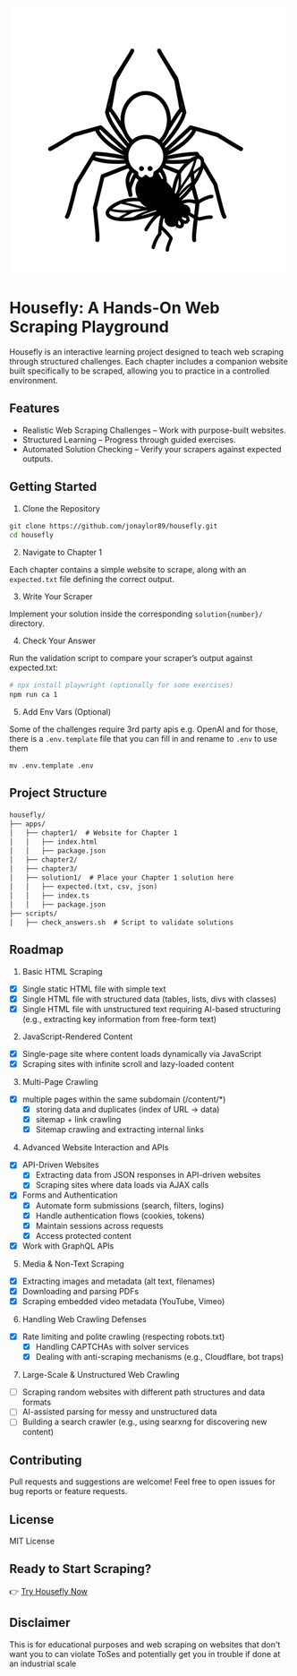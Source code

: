 
![Housefly Logo](/apps/tutorial/public/housefly-logo.png)

# Housefly: A Hands-On Web Scraping Playground

Housefly is an interactive learning project designed to teach web scraping through structured challenges. Each chapter includes a companion website built specifically to be scraped, allowing you to practice in a controlled environment.

## Features

* Realistic Web Scraping Challenges – Work with purpose-built websites.
* Structured Learning – Progress through guided exercises.
* Automated Solution Checking – Verify your scrapers against expected outputs.

## Getting Started

1. Clone the Repository

```sh
git clone https://github.com/jonaylor89/housefly.git
cd housefly
```

2. Navigate to Chapter 1

Each chapter contains a simple website to scrape, along with an `expected.txt` file defining the correct output.

3. Write Your Scraper

Implement your solution inside the corresponding `solution{number}/` directory.

4. Check Your Answer

Run the validation script to compare your scraper’s output against expected.txt:

```sh
# npx install playwright (optionally for some exercises)
npm run ca 1
```

5. Add Env Vars (Optional)

Some of the challenges require 3rd party apis e.g. OpenAI and for those, there is a `.env.template` file that you can fill in and rename to `.env` to use them

```
mv .env.template .env
```

## Project Structure

```
housefly/
├── apps/
│   ├── chapter1/  # Website for Chapter 1
│   │   ├── index.html
│   │   ├── package.json
│   ├── chapter2/
│   ├── chapter3/
│   ├── solution1/  # Place your Chapter 1 solution here
│   │   ├── expected.(txt, csv, json)
│   │   ├── index.ts
│   │   ├── package.json
├── scripts/
│   ├── check_answers.sh  # Script to validate solutions
```

## Roadmap

1. Basic HTML Scraping
- [x] Single static HTML file with simple text
- [x] Single HTML file with structured data (tables, lists, divs with classes)
- [x] Single HTML file with unstructured text requiring AI-based structuring (e.g., extracting key information from free-form text)

2. JavaScript-Rendered Content
- [x] Single-page site where content loads dynamically via JavaScript
- [x] Scraping sites with infinite scroll and lazy-loaded content

3. Multi-Page Crawling
- [x] multiple pages within the same subdomain (/content/*)
    - [x] storing data and duplicates (index of URL -> data)
    - [x] sitemap + link crawling
    - [x] Sitemap crawling and extracting internal links

4. Advanced Website Interaction and APIs
- [x] API-Driven Websites
  - [x] Extracting data from JSON responses in API-driven websites
  - [x] Scraping sites where data loads via AJAX calls
- [x] Forms and Authentication
  - [x] Automate form submissions (search, filters, logins)
  - [x] Handle authentication flows (cookies, tokens)
  - [x] Maintain sessions across requests
  - [x] Access protected content
- [x] Work with GraphQL APIs

5. Media & Non-Text Scraping
- [x] Extracting images and metadata (alt text, filenames)
- [x] Downloading and parsing PDFs
- [x] Scraping embedded video metadata (YouTube, Vimeo)

6. Handling Web Crawling Defenses
- [x] Rate limiting and polite crawling (respecting robots.txt)
  - [x] Handling CAPTCHAs with solver services
  - [x] Dealing with anti-scraping mechanisms (e.g., Cloudflare, bot traps)

7. Large-Scale & Unstructured Web Crawling
- [ ] Scraping random websites with different path structures and data formats
- [ ] AI-assisted parsing for messy and unstructured data
- [ ] Building a search crawler (e.g., using searxng for discovering new content)

## Contributing

Pull requests and suggestions are welcome! Feel free to open issues for bug reports or feature requests.

## License

MIT License

## Ready to Start Scraping?

👉 [Try Housefly Now](https://housefly.cc)


## Disclaimer

This is for educational purposes and web scraping on websites that don't want you to can violate ToSes and potentially get you in trouble if done at an industrial scale
